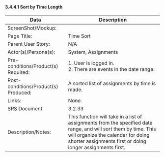 #### 3.4.4.1 Sort by Time Length

| Data | Description |
| --- |--- |
| ScreenShot/Mockup: | |
| Page Title: | Time Sort|
| Parent User Story:|N/A |
| Actor(s)/Persona(s): | System, Assignments|
| Pre-conditions/Product(s) Required: | 1. User is logged in. <br> 2. There are events in the date range.|
| Post-conditions/Product(s) Produced: | A sorted list of assignments by time is made.|
| Links: | None.|
| SRS Document | 3.2.33 |
| Description/Notes:|This function will take in a list of assignments from the specified date range, and will sort them by time. This will organize the calendar for doing shorter assignments first or doing longer assignments first. |
